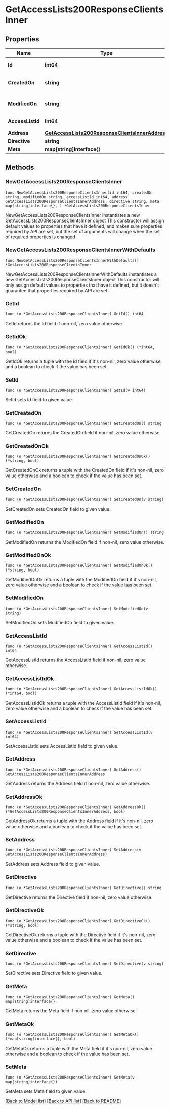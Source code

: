 # GetAccessLists200ResponseClientsInner

## Properties

Name | Type | Description | Notes
------------ | ------------- | ------------- | -------------
**Id** | **int64** | Unique identifier | [readonly] 
**CreatedOn** | **string** | Date and time of creation | [readonly] 
**ModifiedOn** | **string** | Date and time of last update | [readonly] 
**AccessListId** | **int64** | Access List ID | 
**Address** | [**GetAccessLists200ResponseClientsInnerAddress**](GetAccessLists200ResponseClientsInnerAddress.md) |  | 
**Directive** | **string** |  | 
**Meta** | **map[string]interface{}** |  | 

## Methods

### NewGetAccessLists200ResponseClientsInner

`func NewGetAccessLists200ResponseClientsInner(id int64, createdOn string, modifiedOn string, accessListId int64, address GetAccessLists200ResponseClientsInnerAddress, directive string, meta map[string]interface{}, ) *GetAccessLists200ResponseClientsInner`

NewGetAccessLists200ResponseClientsInner instantiates a new GetAccessLists200ResponseClientsInner object
This constructor will assign default values to properties that have it defined,
and makes sure properties required by API are set, but the set of arguments
will change when the set of required properties is changed

### NewGetAccessLists200ResponseClientsInnerWithDefaults

`func NewGetAccessLists200ResponseClientsInnerWithDefaults() *GetAccessLists200ResponseClientsInner`

NewGetAccessLists200ResponseClientsInnerWithDefaults instantiates a new GetAccessLists200ResponseClientsInner object
This constructor will only assign default values to properties that have it defined,
but it doesn't guarantee that properties required by API are set

### GetId

`func (o *GetAccessLists200ResponseClientsInner) GetId() int64`

GetId returns the Id field if non-nil, zero value otherwise.

### GetIdOk

`func (o *GetAccessLists200ResponseClientsInner) GetIdOk() (*int64, bool)`

GetIdOk returns a tuple with the Id field if it's non-nil, zero value otherwise
and a boolean to check if the value has been set.

### SetId

`func (o *GetAccessLists200ResponseClientsInner) SetId(v int64)`

SetId sets Id field to given value.


### GetCreatedOn

`func (o *GetAccessLists200ResponseClientsInner) GetCreatedOn() string`

GetCreatedOn returns the CreatedOn field if non-nil, zero value otherwise.

### GetCreatedOnOk

`func (o *GetAccessLists200ResponseClientsInner) GetCreatedOnOk() (*string, bool)`

GetCreatedOnOk returns a tuple with the CreatedOn field if it's non-nil, zero value otherwise
and a boolean to check if the value has been set.

### SetCreatedOn

`func (o *GetAccessLists200ResponseClientsInner) SetCreatedOn(v string)`

SetCreatedOn sets CreatedOn field to given value.


### GetModifiedOn

`func (o *GetAccessLists200ResponseClientsInner) GetModifiedOn() string`

GetModifiedOn returns the ModifiedOn field if non-nil, zero value otherwise.

### GetModifiedOnOk

`func (o *GetAccessLists200ResponseClientsInner) GetModifiedOnOk() (*string, bool)`

GetModifiedOnOk returns a tuple with the ModifiedOn field if it's non-nil, zero value otherwise
and a boolean to check if the value has been set.

### SetModifiedOn

`func (o *GetAccessLists200ResponseClientsInner) SetModifiedOn(v string)`

SetModifiedOn sets ModifiedOn field to given value.


### GetAccessListId

`func (o *GetAccessLists200ResponseClientsInner) GetAccessListId() int64`

GetAccessListId returns the AccessListId field if non-nil, zero value otherwise.

### GetAccessListIdOk

`func (o *GetAccessLists200ResponseClientsInner) GetAccessListIdOk() (*int64, bool)`

GetAccessListIdOk returns a tuple with the AccessListId field if it's non-nil, zero value otherwise
and a boolean to check if the value has been set.

### SetAccessListId

`func (o *GetAccessLists200ResponseClientsInner) SetAccessListId(v int64)`

SetAccessListId sets AccessListId field to given value.


### GetAddress

`func (o *GetAccessLists200ResponseClientsInner) GetAddress() GetAccessLists200ResponseClientsInnerAddress`

GetAddress returns the Address field if non-nil, zero value otherwise.

### GetAddressOk

`func (o *GetAccessLists200ResponseClientsInner) GetAddressOk() (*GetAccessLists200ResponseClientsInnerAddress, bool)`

GetAddressOk returns a tuple with the Address field if it's non-nil, zero value otherwise
and a boolean to check if the value has been set.

### SetAddress

`func (o *GetAccessLists200ResponseClientsInner) SetAddress(v GetAccessLists200ResponseClientsInnerAddress)`

SetAddress sets Address field to given value.


### GetDirective

`func (o *GetAccessLists200ResponseClientsInner) GetDirective() string`

GetDirective returns the Directive field if non-nil, zero value otherwise.

### GetDirectiveOk

`func (o *GetAccessLists200ResponseClientsInner) GetDirectiveOk() (*string, bool)`

GetDirectiveOk returns a tuple with the Directive field if it's non-nil, zero value otherwise
and a boolean to check if the value has been set.

### SetDirective

`func (o *GetAccessLists200ResponseClientsInner) SetDirective(v string)`

SetDirective sets Directive field to given value.


### GetMeta

`func (o *GetAccessLists200ResponseClientsInner) GetMeta() map[string]interface{}`

GetMeta returns the Meta field if non-nil, zero value otherwise.

### GetMetaOk

`func (o *GetAccessLists200ResponseClientsInner) GetMetaOk() (*map[string]interface{}, bool)`

GetMetaOk returns a tuple with the Meta field if it's non-nil, zero value otherwise
and a boolean to check if the value has been set.

### SetMeta

`func (o *GetAccessLists200ResponseClientsInner) SetMeta(v map[string]interface{})`

SetMeta sets Meta field to given value.



[[Back to Model list]](../README.md#documentation-for-models) [[Back to API list]](../README.md#documentation-for-api-endpoints) [[Back to README]](../README.md)


